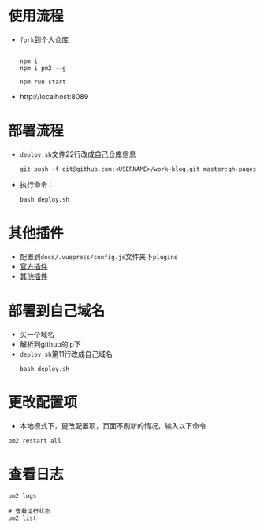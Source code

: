 # 使用流程
* `fork`到个人仓库
    ```shell

    npm i
    npm i pm2 --g

    npm run start
    ```
* http://localhost:8089

# 部署流程
* `deploy.sh`文件22行改成自己仓库信息
    ```shell
    git push -f git@github.com:<USERNAME>/work-blog.git master:gh-pages
    ```
* 执行命令：
    ```shell
    bash deploy.sh
    ```
# 其他插件
* 配置到`docs/.vuepress/config.js`文件夹下`plugins`
* [官方插件](https://vuepress.vuejs.org/zh/plugin/official/plugin-pwa.html)
* [其他插件](https://github.com/vuepress/awesome-vuepress/blob/main/v1.md)

# 部署到自己域名
* 买一个域名
* 解析到github的ip下
* `deploy.sh`第11行改成自己域名
    ```shell
    bash deploy.sh
    ```
# 更改配置项
* 本地模式下，更改配置项，页面不刷新的情况，输入以下命令
```shell
pm2 restart all
```
# 查看日志
```shell
pm2 logs

# 查看运行状态
pm2 list
```